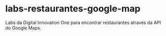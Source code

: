 # labs-restaurantes-google-map
Labs da Digital Innovation One para encontrar restaurantes através da API do Google Maps.
